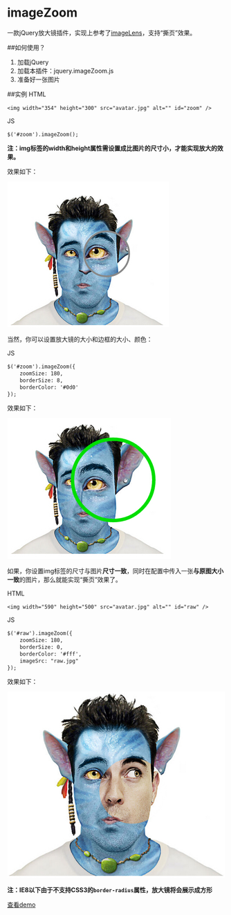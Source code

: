 imageZoom
=========

一款jQuery放大镜插件，实现上参考了[imageLens](http://www.dailycoding.com/Posts/imagelens__a_jquery_plugin_for_lens_effect_image_zooming.aspx)，支持“撕页”效果。

##如何使用？
1. 加载jQuery
2. 加载本插件：jquery.imageZoom.js
3. 准备好一张图片

##实例
HTML

	<img width="354" height="300" src="avatar.jpg" alt="" id="zoom" />

JS

	$('#zoom').imageZoom();

**注：img标签的width和height属性需设置成比图片的尺寸小，才能实现放大的效果。**

效果如下：

![demo1](demo/demo1.jpg)


当然，你可以设置放大镜的大小和边框的大小、颜色：

JS

	$('#zoom').imageZoom({
        zoomSize: 180,
		borderSize: 8,
		borderColor: '#0d0'
	});

效果如下：

![demo1](demo/demo2.jpg)


如果，你设置img标签的尺寸与图片**尺寸一致**，同时在配置中传入一张**与原图大小一致**的图片，那么就能实现“撕页”效果了。

HTML

	<img width="590" height="500" src="avatar.jpg" alt="" id="raw" />

JS

	$('#raw').imageZoom({
        zoomSize: 180,
		borderSize: 0,
		borderColor: '#fff',
		imageSrc: "raw.jpg"
	});

效果如下：

![demo1](demo/demo3.jpg)


**注：IE8以下由于不支持CSS3的`border-radius`属性，放大镜将会展示成方形**


[查看demo](http://helloiamkitty.github.io/imageZoom/)
